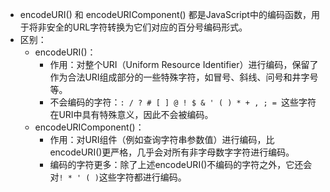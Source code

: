 * encodeURI() 和 encodeURIComponent() 都是JavaScript中的编码函数，用于将非安全的URL字符转换为它们对应的百分号编码形式。
* 区别：
  * encodeURI()：
    * 作用：对整个URI（Uniform Resource Identifier）进行编码，保留了作为合法URI组成部分的一些特殊字符，如冒号、斜线、问号和井字号等。
    * 不会编码的字符：```: / ? # [ ] @ ! $ & ' ( ) * + , ; = ```这些字符在URI中具有特殊意义，因此不会被编码。
  * encodeURIComponent()：
    * 作用：对URI组件（例如查询字符串参数值）进行编码，比encodeURI()更严格，几乎会对所有非字母数字字符进行编码。
    * 编码的字符更多：除了上述encodeURI()不编码的字符之外，它还会对```! * ' ( )```这些字符都进行编码。